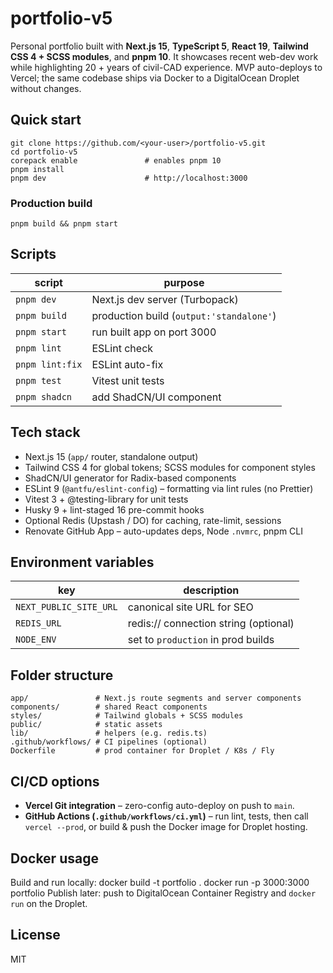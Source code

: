 # portfolio-v5

Personal portfolio built with **Next.js 15**, **TypeScript 5**, **React 19**, **Tailwind CSS 4 + SCSS modules**, and **pnpm 10**. It showcases recent web-dev work while highlighting 20 + years of civil-CAD experience. MVP auto-deploys to Vercel; the same codebase ships via Docker to a DigitalOcean Droplet without changes.

## Quick start

    git clone https://github.com/<your-user>/portfolio-v5.git
    cd portfolio-v5
    corepack enable               # enables pnpm 10
    pnpm install
    pnpm dev                      # http://localhost:3000

### Production build

    pnpm build && pnpm start

## Scripts

| script          | purpose                                  |
| --------------- | ---------------------------------------- |
| `pnpm dev`      | Next.js dev server (Turbopack)           |
| `pnpm build`    | production build (`output:'standalone'`) |
| `pnpm start`    | run built app on port 3000               |
| `pnpm lint`     | ESLint check                             |
| `pnpm lint:fix` | ESLint auto-fix                          |
| `pnpm test`     | Vitest unit tests                        |
| `pnpm shadcn`   | add ShadCN/UI component                  |

## Tech stack

- Next.js 15 (`app/` router, standalone output)
- Tailwind CSS 4 for global tokens; SCSS modules for component styles
- ShadCN/UI generator for Radix-based components
- ESLint 9 (`@antfu/eslint-config`) – formatting via lint rules (no Prettier)
- Vitest 3 + @testing-library for unit tests
- Husky 9 + lint-staged 16 pre-commit hooks
- Optional Redis (Upstash / DO) for caching, rate-limit, sessions
- Renovate GitHub App – auto-updates deps, Node `.nvmrc`, pnpm CLI

## Environment variables

| key                    | description                           |
| ---------------------- | ------------------------------------- |
| `NEXT_PUBLIC_SITE_URL` | canonical site URL for SEO            |
| `REDIS_URL`            | redis:// connection string (optional) |
| `NODE_ENV`             | set to `production` in prod builds    |

## Folder structure

    app/               # Next.js route segments and server components
    components/        # shared React components
    styles/            # Tailwind globals + SCSS modules
    public/            # static assets
    lib/               # helpers (e.g. redis.ts)
    .github/workflows/ # CI pipelines (optional)
    Dockerfile         # prod container for Droplet / K8s / Fly

## CI/CD options

- **Vercel Git integration** – zero-config auto-deploy on push to `main`.
- **GitHub Actions (`.github/workflows/ci.yml`)** – run lint, tests, then call `vercel --prod`, or build & push the Docker image for Droplet hosting.

## Docker usage

Build and run locally:
docker build -t portfolio .
docker run -p 3000:3000 portfolio
Publish later: push to DigitalOcean Container Registry and `docker run` on the Droplet.

## License

MIT
